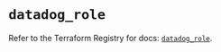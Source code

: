 # `datadog_role`

Refer to the Terraform Registry for docs: [`datadog_role`](https://registry.terraform.io/providers/datadog/datadog/3.54.0/docs/resources/role).
